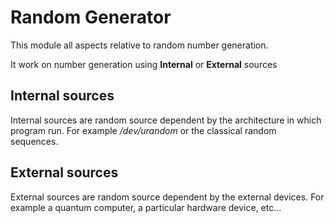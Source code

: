 
# Random Generator
This module all aspects relative to random number generation.

It work on number generation using **Internal** or **External** sources


## Internal sources
Internal sources are random source dependent by the architecture in which program run.
For example */dev/urandom* or the classical random sequences.


## External sources
External sources are random source dependent by the external devices.
For example a quantum computer, a particular hardware device, etc...